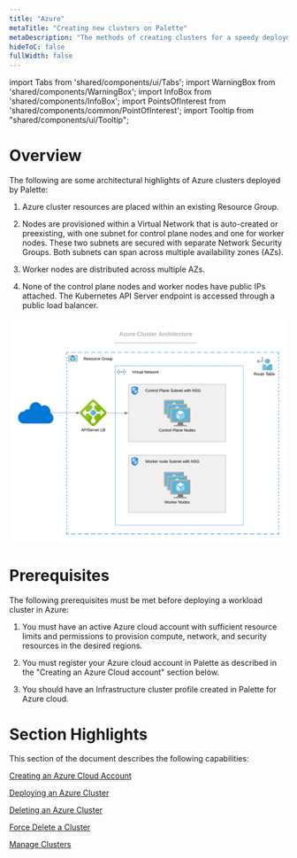 ```yaml
---
title: "Azure"
metaTitle: "Creating new clusters on Palette"
metaDescription: "The methods of creating clusters for a speedy deployment on any CSP"
hideToC: false
fullWidth: false
---
```


import Tabs from 'shared/components/ui/Tabs';
import WarningBox from 'shared/components/WarningBox';
import InfoBox from 'shared/components/InfoBox';
import PointsOfInterest from 'shared/components/common/PointOfInterest';
import Tooltip from "shared/components/ui/Tooltip";

# Overview

The following are some architectural highlights of Azure clusters deployed by Palette:

1. Azure cluster resources are placed within an existing Resource Group.


2. Nodes are provisioned within a Virtual Network that is auto-created or preexisting, with one subnet for control plane nodes and one for worker nodes. These two subnets are secured with separate Network Security Groups. Both subnets can span across multiple availability zones (AZs).  


3. Worker nodes are distributed across multiple AZs.


4. None of the control plane nodes and worker nodes have public IPs attached. The Kubernetes API Server endpoint is accessed through a public load balancer.

![azure_cluster_architecture.png](azure_cluster_architecture.png)

# Prerequisites

The following prerequisites must be met before deploying a workload cluster in Azure:

1. You must have an active Azure cloud account with sufficient resource limits and permissions to provision compute, network, and security resources in the desired regions.


2. You must register your Azure cloud account in Palette as described in the "Creating an Azure Cloud account" section below.


3. You should have an Infrastructure cluster profile created in Palette for Azure cloud.

# Section Highlights

This section of the document describes the following capabilities:



[Creating an Azure Cloud Account](/clusters/public-cloud/azure/azure-cloud)


[Deploying an Azure Cluster](/clusters/public-cloud/azure/create-azure-cluster#deployinganazurecluster)


[Deleting an Azure Cluster](/clusters/public-cloud/azure/create-azure-cluster#deletinganazurecluster)


[Force Delete a Cluster](/clusters/public-cloud/azure/create-azure-cluster#forcedeleteacluster)


[Manage Clusters](/clusters/cluster-management)


